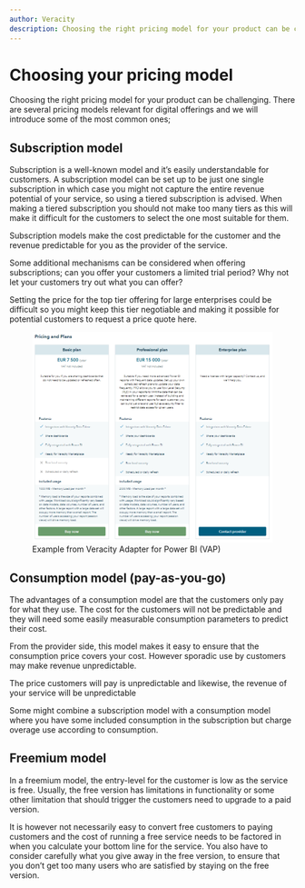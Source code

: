 ```yaml
---
author: Veracity
description: Choosing the right pricing model for your product can be challenging. Here we introduce some of the most common ones.
---
```


# Choosing your pricing model

Choosing the right pricing model for your product can be challenging. There are several pricing models relevant for digital offerings and we will introduce some of the most common ones;​

## Subscription model

Subscription is a well-known model and it’s easily understandable for customers. A subscription model can be set up to be just one single subscription in which case you might not capture the entire revenue potential of your service, so using a tiered subscription is advised. When making a tiered subscription you should not make too many tiers as this will make it difficult for the customers to select the one most suitable for them.​

Subscription models make the cost predictable for the customer and the revenue predictable for you as the provider of the service.​

Some additional mechanisms can be considered when offering subscriptions; can you offer your customers a limited trial period? Why not let your customers try out what you can offer?​

Setting the price for the top tier offering for large enterprises could be difficult so you might keep this tier negotiable and making it possible for potential customers to request a price quote here.

<figure>
	<img src="assets/PowerBI.png"/>
	<figcaption>Example from Veracity Adapter for Power BI (VAP)​</figcaption>
</figure>

## Consumption model (pay-as-you-go)​

The advantages of a consumption model are that the customers only pay for what they use. The cost for the customers will not be predictable and they will need some easily measurable consumption parameters to predict their cost.​

From the provider side, this model makes it easy to ensure that the consumption price covers your cost. However sporadic use by customers may make revenue unpredictable.​

The price customers will pay is unpredictable and likewise, the revenue of your service will be unpredictable​

Some might combine a subscription model with a consumption model where you have some included consumption in the subscription but charge overage use according to consumption.​

## Freemium model​

In a freemium model, the entry-level for the customer is low as the service is free. Usually, the free version has limitations in functionality or some other limitation that should trigger the customers need to upgrade to a paid version.​

It is however not necessarily easy to convert free customers to paying customers and the cost of running a free service needs to be factored in when you calculate your bottom line for the service. You also have to consider carefully what you give away in the free version, to ensure that you don’t get too many users who are satisfied by staying on the free version.​
